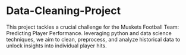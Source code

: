 # Data-Cleaning-Project
This project tackles a crucial challenge for the Muskets Football Team: Predicting Player Performance. leveraging python and data science techniques, we aim to clean, preprocess, and analyze historical data to unlock insights into individual player hits. 
